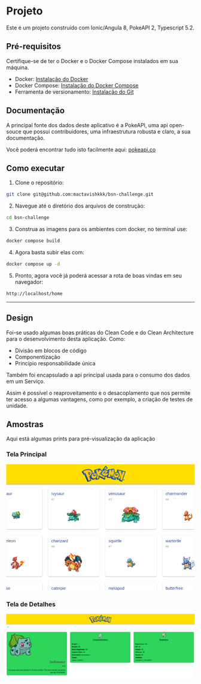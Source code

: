 # Projeto

Este é um projeto construído com Ionic/Angula 8, PokeAPI 2, Typescript 5.2.

## Pré-requisitos

Certifique-se de ter o Docker e o Docker Compose instalados em sua máquina.

- Docker: [Instalação do Docker](https://docs.docker.com/get-docker/)
- Docker Compose: [Instalação do Docker Compose](https://docs.docker.com/compose/install/)
- Ferramenta de versionamento: [Instalação do Git](https://git-scm.com/)

## Documentação

A principal fonte dos dados deste aplicativo é a PokeAPI, uma api open-souce que possui contribuidores, uma infraestrutura robusta e claro, a sua documentação. 

Você poderá encontrar tudo isto facilmente aqui: [pokeapi.co](https://pokeapi.co/)

## Como executar

1. Clone o repositório:

```bash
git clone git@github.com:mactavishkkk/bsn-challenge.git
```

2. Navegue até o diretório dos arquivos de construção:

```bash
cd bsn-challenge
```

3. Construa as imagens para os ambientes com docker, no terminal use:

```bash
docker compose build
```

4. Agora basta subir elas com:

```bash
docker compose up -d
```

5. Pronto, agora você já poderá acessar a rota de boas vindas em seu navegador:

```bash
http://localhost/home
```

---

## Design

Foi-se usado algumas boas práticas do Clean Code e do Clean Architecture para o desenvolvimento desta aplicação. Como:

- Divisão em blocos de código
- Componentização
- Princípio responsabilidade única

Também foi encapsulado a api principal usada para o consumo dos dados em um Serviço. 

Assim é possível o reaproveitamento e o desacoplamento que nos permite ter acesso a algumas vantagens, como por exemplo, a criação de testes de unidade.

## Amostras

Aqui está algumas prints para pré-visualização da aplicação

### Tela Principal
![Tela Principal](./src/assets/print-home.png)

### Tela de Detalhes
![Tela Principal](./src/assets/print-details.png)
